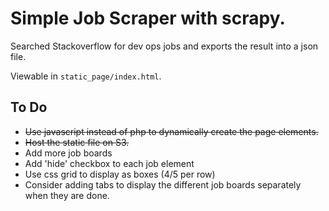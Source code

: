 # Simple Job Scraper with scrapy.

Searched Stackoverflow for dev ops jobs and exports the result into a json file.

Viewable in `static_page/index.html`. 

## To Do
- ~~Use javascript instead of php to dynamically create the page elements.~~
- ~~Host the static file on S3.~~
- Add more job boards
- Add 'hide' checkbox to each job element
- Use css grid to display as boxes (4/5 per row)
- Consider adding tabs to display the different job boards separately when they are done.
